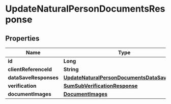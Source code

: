 

# UpdateNaturalPersonDocumentsResponse


## Properties

| Name | Type | Description | Notes |
|------------ | ------------- | ------------- | -------------|
|**id** | **Long** |  |  [optional] |
|**clientReferenceId** | **String** |  |  [optional] |
|**dataSaveResponses** | [**UpdateNaturalPersonDocumentsDataSaveResult**](UpdateNaturalPersonDocumentsDataSaveResult.md) |  |  [optional] |
|**verification** | [**SumSubVerificationResponse**](SumSubVerificationResponse.md) |  |  [optional] |
|**documentImages** | [**DocumentImages**](DocumentImages.md) |  |  [optional] |



